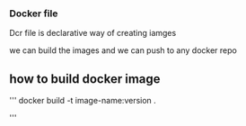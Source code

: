 ### Docker file

Dcr file is declarative way of creating iamges

we can build the images and we can push to any docker repo

## how to build docker image

'''
docker build -t image-name:version  .


'''